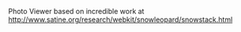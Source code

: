 Photo Viewer based on incredible work at http://www.satine.org/research/webkit/snowleopard/snowstack.html
